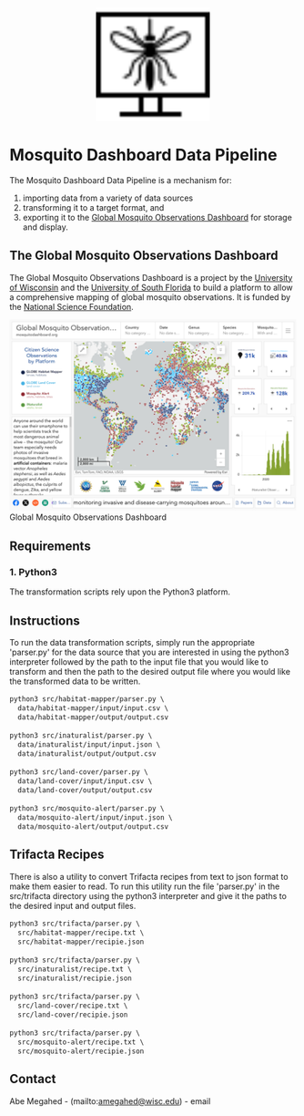 <p align="center">
  <div align="center">
    <img src="./images/logos/logo.svg" alt="Logo" style="width:200px">
  </div>
</p>

# Mosquito Dashboard Data Pipeline
The Mosquito Dashboard Data Pipeline is a mechanism for:
1) importing data from a variety of data sources
2) transforming it to a target format, and 
3) exporting it to the [Global Mosquito Observations Dashboard](https://mosquitodashboard.org) for storage and display.

## The Global Mosquito Observations Dashboard
The Global Mosquito Observations Dashboard is a project by the [University of Wisconsin](http://wisc.edu) and the [University of South Florida](https://www.usf.edu/) to build a platform to allow a comprehensive mapping of global mosquito observations.   It is funded by the [National Science Foundation](https://www.nsf.gov/).

![Screen Shot](images/screen-shots/mosquito-dashboard.png)
Global Mosquito Observations Dashboard

## Requirements

### 1. Python3

The transformation scripts rely upon the Python3 platform.

## Instructions

To run the data transformation scripts, simply run the appropriate 'parser.py' for the data source that you are interested in using the python3 interpreter followed by the path to the input file that you would like to transform and then the path to the desired output file where you would like the transformed data to be written.

```
python3 src/habitat-mapper/parser.py \
  data/habitat-mapper/input/input.csv \
  data/habitat-mapper/output/output.csv

python3 src/inaturalist/parser.py \
  data/inaturalist/input/input.json \
  data/inaturalist/output/output.csv

python3 src/land-cover/parser.py \
  data/land-cover/input/input.csv \
  data/land-cover/output/output.csv

python3 src/mosquito-alert/parser.py \
  data/mosquito-alert/input/input.json \
  data/mosquito-alert/output/output.csv
```

## Trifacta Recipes
There is also a utility to convert Trifacta recipes from text to json format to make them easier to read.  To run this utility run the file 'parser.py' in the src/trifacta directory using the python3 interpreter and give it the paths to the desired input and output files.

```
python3 src/trifacta/parser.py \
  src/habitat-mapper/recipe.txt \
  src/habitat-mapper/recipie.json

python3 src/trifacta/parser.py \
  src/inaturalist/recipe.txt \
  src/inaturalist/recipie.json

python3 src/trifacta/parser.py \
  src/land-cover/recipe.txt \
  src/land-cover/recipie.json

python3 src/trifacta/parser.py \
  src/mosquito-alert/recipe.txt \
  src/mosquito-alert/recipie.json
```

<!-- CONTACT -->
## Contact

Abe Megahed - (mailto:amegahed@wisc.edu) - email
